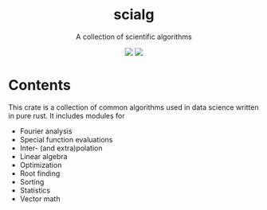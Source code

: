 <div align="center">

# scialg
A collection of scientific algorithms

![](https://img.shields.io/github/last-commit/loenard97/scialg?&style=for-the-badge&color=F74C00)
![](https://img.shields.io/github/repo-size/loenard97/scialg?&style=for-the-badge&color=F74C00)

</div>


# Contents

This crate is a collection of common algorithms used in data science written in pure rust.
It includes modules for
 - Fourier analysis
 - Special function evaluations
 - Inter- (and extra)polation
 - Linear algebra
 - Optimization
 - Root finding
 - Sorting
 - Statistics
 - Vector math


